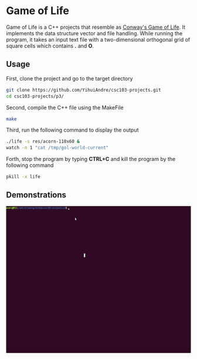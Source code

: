 # Game of Life

Game of Life is a C++ projects that resemble as <a href="https://en.wikipedia.org/wiki/Conway%27s_Game_of_Life">Conway's Game of Life</a>. It implements the data structure vector and file handling. While running the program, it takes an input text file with a two-dimensional orthogonal grid of square cells which contains **.** and **O**.


## Usage
First, clone the project and go to the target directory
```bash
git clone https://github.com/YihuiAndre/csc103-projects.git
cd csc103-projects/p3/
```
Second, compile the C++ file using the MakeFile
```bash
make
```
Third, run the following command to display the output
```bash
./life -s res/acorn-110x60 &
watch -n 1 "cat /tmp/gol-world-current"
```
Forth, stop the program by typing **CTRL+C** and kill the program by the following command
```bash
pkill -x life
```


## Demonstrations
<img src="./example.gif" width="700" height="400" />